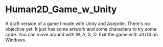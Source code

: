 # Human2D_Game_w_Unity
A draft version of a game I made with Unity and Aseprite.
There's no objective yet. It just has some artwork and some characters to try some code.
You can move around with W, A, S, D.
Exit the game with alt+f4 on Windows.
